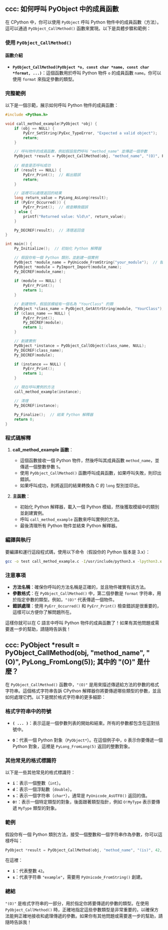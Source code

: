 
## ccc: 如何呼叫 PyObject 中的成員函數

在 CPython 中，你可以使用 `PyObject` 呼叫 Python 物件中的成員函數（方法）。這可以通過 `PyObject_CallMethod()` 函數來實現。以下是具體步驟和範例：

### 使用 `PyObject_CallMethod()`

#### 函數介紹
- **`PyObject_CallMethod(PyObject *o, const char *name, const char *format, ...)`**：這個函數用於呼叫 Python 物件 `o` 的成員函數 `name`。你可以使用 `format` 來指定參數的類型。

### 完整範例

以下是一個示範，展示如何呼叫 Python 物件的成員函數：

```c
#include <Python.h>

void call_method_example(PyObject *obj) {
    if (obj == NULL) {
        PyErr_SetString(PyExc_TypeError, "Expected a valid object");
        return;
    }

    // 呼叫物件的成員函數，例如假設我們呼叫 "method_name" 並傳遞一個參數
    PyObject *result = PyObject_CallMethod(obj, "method_name", "(O)", PyLong_FromLong(5));
    
    // 檢查是否呼叫成功
    if (result == NULL) {
        PyErr_Print();  // 輸出錯誤
        return;
    }

    // 這裡可以處理返回的結果
    long return_value = PyLong_AsLong(result);
    if (PyErr_Occurred()) {
        PyErr_Print();  // 檢查轉換錯誤
    } else {
        printf("Returned value: %ld\n", return_value);
    }

    Py_DECREF(result);  // 清理返回值
}

int main() {
    Py_Initialize();  // 初始化 Python 解釋器

    // 假設你有一個 Python 類別，並創建一個實例
    PyObject *module_name = PyUnicode_FromString("your_module");  // 替換為你的模組名稱
    PyObject *module = PyImport_Import(module_name);
    Py_DECREF(module_name);
    
    if (module == NULL) {
        PyErr_Print();
        return 1;
    }

    // 創建物件，假設該模組有一個名為 "YourClass" 的類
    PyObject *class_name = PyObject_GetAttrString(module, "YourClass");
    if (class_name == NULL) {
        PyErr_Print();
        Py_DECREF(module);
        return 1;
    }

    // 創建實例
    PyObject *instance = PyObject_CallObject(class_name, NULL);
    Py_DECREF(class_name);
    Py_DECREF(module);

    if (instance == NULL) {
        PyErr_Print();
        return 1;
    }

    // 現在呼叫實例的方法
    call_method_example(instance);

    // 清理
    Py_DECREF(instance);
    
    Py_Finalize();  // 結束 Python 解釋器
    return 0;
}
```

### 程式碼解釋

1. **call_method_example 函數**：
   - 這個函數接收一個 Python 物件，然後呼叫其成員函數 `method_name`，並傳遞一個整數參數 `5`。
   - 使用 `PyObject_CallMethod()` 函數呼叫成員函數，如果呼叫失敗，則印出錯誤。
   - 如果呼叫成功，則將返回的結果轉換為 C 的 `long` 型別並印出。

2. **主函數**：
   - 初始化 Python 解釋器，載入一個 Python 模組，然後獲取模組中的類別並創建實例。
   - 呼叫 `call_method_example` 函數來呼叫實例的方法。
   - 最後清理所有 Python 物件並結束 Python 解釋器。

### 編譯與執行

要編譯和運行這段程式碼，使用以下命令（假設你的 Python 版本是 3.x）：

```bash
gcc -o test call_method_example.c -I/usr/include/python3.x -lpython3.x
```

### 注意事項

- **方法名稱**：確保你呼叫的方法名稱是正確的，並且物件確實有該方法。
- **參數格式**：在 `PyObject_CallMethod()` 中，第二個參數是 `format` 字符串，用於指定參數的類型。例如，`"(O)"` 代表傳遞一個物件。
- **錯誤處理**：使用 `PyErr_Occurred()` 和 `PyErr_Print()` 檢查錯誤是很重要的，這樣可以方便你了解問題所在。

這樣你就可以在 C 語言中呼叫 Python 物件的成員函數了！如果有其他問題或需要進一步的幫助，請隨時告訴我！

## ccc: PyObject *result = PyObject_CallMethod(obj, "method_name", "(O)", PyLong_FromLong(5)); 其中的 "(O)" 是什麼？

在 `PyObject_CallMethod()` 函數中，`"(O)"` 是用來描述傳遞給方法的參數的格式字符串。這個格式字符串告訴 CPython 解釋器你將要傳遞哪些類型的參數，並且如何處理它們。以下是關於格式字符串的更多細節：

### 格式字符串中的符號

- **`( ... )`**：表示這是一個參數列表的開始和結束。所有的參數都包含在這對括號中。
  
- **`O`**：代表一個 Python 對象（`PyObject*`）。在這個例子中，`O` 表示你要傳遞一個 Python 對象，這裡是 `PyLong_FromLong(5)` 返回的整數對象。

### 其他常見的格式標識符

以下是一些其他常見的格式標識符：

- **`i`**：表示一個整數（`int`）。
- **`d`**：表示一個浮點數（`double`）。
- **`s`**：表示一個字符串（`char*`），通常是 `PyUnicode_AsUTF8()` 返回的值。
- **`O!`**：表示一個特定類型的對象，後面跟著類型指針，例如 `O!MyType` 表示要傳遞 `MyType` 類型的對象。

### 範例

假設你有一個 Python 類別方法，接受一個整數和一個字符串作為參數，你可以這樣呼叫：

```c
PyObject *result = PyObject_CallMethod(obj, "method_name", "(is)", 42, PyUnicode_FromString("example"));
```

在這裡：
- **`i`**：代表整數 `42`。
- **`s`**：代表字符串 `"example"`，需要用 `PyUnicode_FromString()` 創建。

### 總結

`"(O)"` 是格式字符串的一部分，用於指定你將要傳遞的參數的類型。在使用 `PyObject_CallMethod()` 時，正確地指定這些參數類型是非常重要的，以確保方法能夠正確地接收和處理傳遞的參數。如果你有其他問題或需要進一步的幫助，請隨時告訴我！